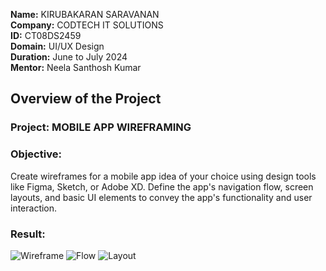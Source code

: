 **Name:** KIRUBAKARAN SARAVANAN  
**Company:** CODTECH IT SOLUTIONS  
**ID:** CT08DS2459  
**Domain:** UI/UX Design  
**Duration:** June to July 2024  
**Mentor:** Neela Santhosh Kumar   

## Overview of the Project

### Project: MOBILE APP WIREFRAMING

### Objective:
Create wireframes for a mobile app idea of your choice using design tools like Figma, Sketch, or Adobe XD. Define the app's navigation flow, screen layouts, and basic UI elements to convey the app's functionality and user interaction.
### Result:
![Wireframe](https://github.com/user-attachments/assets/8ac09413-c0cf-4f72-aac7-61d9ef9a1554)
![Flow](https://github.com/user-attachments/assets/27cd20f1-20ee-43ed-a126-bb175e2400a2)
![Layout](https://github.com/user-attachments/assets/b9d30380-8c47-42c4-b6be-837377845c06)
